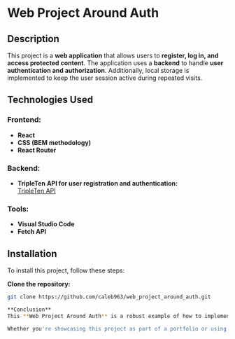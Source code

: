 # Web Project Around Auth  

## Description  
This project is a **web application** that allows users to **register, log in, and access protected content**. The application uses a **backend** to handle **user authentication and authorization**. Additionally, local storage is implemented to keep the user session active during repeated visits.  

## Technologies Used  

### **Frontend:**  
- **React**  
- **CSS (BEM methodology)**  
- **React Router**  

### **Backend:**  
- **TripleTen API for user registration and authentication:**  
  [TripleTen API](https://tripleten.desarrollointerno.com)  

### **Tools:**  
- **Visual Studio Code**  
- **Fetch API**  

## Installation  

To install this project, follow these steps:  

**Clone the repository:**  
   ```bash
   git clone https://github.com/caleb963/web_project_around_auth.git

**Conclusion**
This **Web Project Around Auth** is a robust example of how to implement a secure and user-friendly authentication system using modern technologies like **React**, **React Router**, and the **TripleTen API**. By combining a responsive frontend, clean design principles (with CSS and BEM), and efficient session management via local storage, this project demonstrates a cohesive approach to creating practical, real-world web applications.

Whether you're showcasing this project as part of a portfolio or using it as a foundation for further development, it's a versatile starting point with plenty of room for customization and scaling. Congratulations on building a feature-rich application, and may it serve as a stepping stone for more advanced projects ahead!


